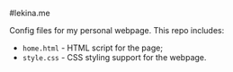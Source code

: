 #lekina.me


Config files for my personal webpage. This repo includes:
- ``home.html`` - HTML script for the page;
- ``style.css`` - CSS styling support for the webpage.